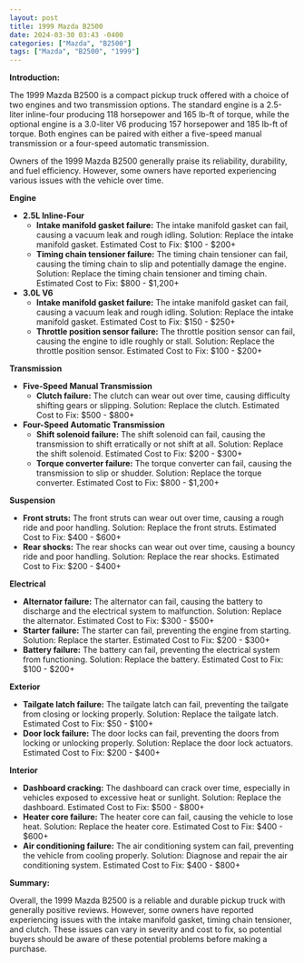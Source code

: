 ```yaml
---
layout: post
title: 1999 Mazda B2500
date: 2024-03-30 03:43 -0400
categories: ["Mazda", "B2500"]
tags: ["Mazda", "B2500", "1999"]
---
```

**Introduction:**

The 1999 Mazda B2500 is a compact pickup truck offered with a choice of two engines and two transmission options. The standard engine is a 2.5-liter inline-four producing 118 horsepower and 165 lb-ft of torque, while the optional engine is a 3.0-liter V6 producing 157 horsepower and 185 lb-ft of torque. Both engines can be paired with either a five-speed manual transmission or a four-speed automatic transmission.

Owners of the 1999 Mazda B2500 generally praise its reliability, durability, and fuel efficiency. However, some owners have reported experiencing various issues with the vehicle over time.

**Engine**

* **2.5L Inline-Four**
    * **Intake manifold gasket failure:** The intake manifold gasket can fail, causing a vacuum leak and rough idling. Solution: Replace the intake manifold gasket. Estimated Cost to Fix: $100 - $200+
    * **Timing chain tensioner failure:** The timing chain tensioner can fail, causing the timing chain to slip and potentially damage the engine. Solution: Replace the timing chain tensioner and timing chain. Estimated Cost to Fix: $800 - $1,200+
* **3.0L V6**
    * **Intake manifold gasket failure:** The intake manifold gasket can fail, causing a vacuum leak and rough idling. Solution: Replace the intake manifold gasket. Estimated Cost to Fix: $150 - $250+
    * **Throttle position sensor failure:** The throttle position sensor can fail, causing the engine to idle roughly or stall. Solution: Replace the throttle position sensor. Estimated Cost to Fix: $100 - $200+

**Transmission**

* **Five-Speed Manual Transmission**
    * **Clutch failure:** The clutch can wear out over time, causing difficulty shifting gears or slipping. Solution: Replace the clutch. Estimated Cost to Fix: $500 - $800+
* **Four-Speed Automatic Transmission**
    * **Shift solenoid failure:** The shift solenoid can fail, causing the transmission to shift erratically or not shift at all. Solution: Replace the shift solenoid. Estimated Cost to Fix: $200 - $300+
    * **Torque converter failure:** The torque converter can fail, causing the transmission to slip or shudder. Solution: Replace the torque converter. Estimated Cost to Fix: $800 - $1,200+

**Suspension**

* **Front struts:** The front struts can wear out over time, causing a rough ride and poor handling. Solution: Replace the front struts. Estimated Cost to Fix: $400 - $600+
* **Rear shocks:** The rear shocks can wear out over time, causing a bouncy ride and poor handling. Solution: Replace the rear shocks. Estimated Cost to Fix: $200 - $400+

**Electrical**

* **Alternator failure:** The alternator can fail, causing the battery to discharge and the electrical system to malfunction. Solution: Replace the alternator. Estimated Cost to Fix: $300 - $500+
* **Starter failure:** The starter can fail, preventing the engine from starting. Solution: Replace the starter. Estimated Cost to Fix: $200 - $300+
* **Battery failure:** The battery can fail, preventing the electrical system from functioning. Solution: Replace the battery. Estimated Cost to Fix: $100 - $200+

**Exterior**

* **Tailgate latch failure:** The tailgate latch can fail, preventing the tailgate from closing or locking properly. Solution: Replace the tailgate latch. Estimated Cost to Fix: $50 - $100+
* **Door lock failure:** The door locks can fail, preventing the doors from locking or unlocking properly. Solution: Replace the door lock actuators. Estimated Cost to Fix: $200 - $400+

**Interior**

* **Dashboard cracking:** The dashboard can crack over time, especially in vehicles exposed to excessive heat or sunlight. Solution: Replace the dashboard. Estimated Cost to Fix: $500 - $800+
* **Heater core failure:** The heater core can fail, causing the vehicle to lose heat. Solution: Replace the heater core. Estimated Cost to Fix: $400 - $600+
* **Air conditioning failure:** The air conditioning system can fail, preventing the vehicle from cooling properly. Solution: Diagnose and repair the air conditioning system. Estimated Cost to Fix: $400 - $800+

**Summary:**

Overall, the 1999 Mazda B2500 is a reliable and durable pickup truck with generally positive reviews. However, some owners have reported experiencing issues with the intake manifold gasket, timing chain tensioner, and clutch. These issues can vary in severity and cost to fix, so potential buyers should be aware of these potential problems before making a purchase.
